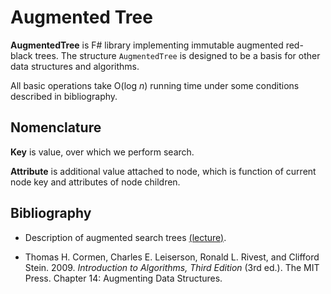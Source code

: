 # Augmented Tree

**AugmentedTree** is F# library implementing immutable augmented red-black trees.
The structure `AugmentedTree` is designed to be a basis for other data structures
and algorithms.

All basic operations take O(log *n*) running time under some conditions
described in bibliography.

## Nomenclature

**Key** is value, over which we perform search.

**Attribute** is additional value attached to node, which is function
of current node key and attributes of node children.

## Bibliography

* Description of augmented search trees [(lecture)](http://www.bowdoin.edu/~ltoma/teaching/cs231/fall05/Lectures/augtrees.pdf).

* Thomas H. Cormen, Charles E. Leiserson, Ronald L. Rivest, and Clifford Stein. 2009. *Introduction to Algorithms, Third Edition* (3rd ed.). The MIT Press. Chapter 14: Augmenting Data Structures.